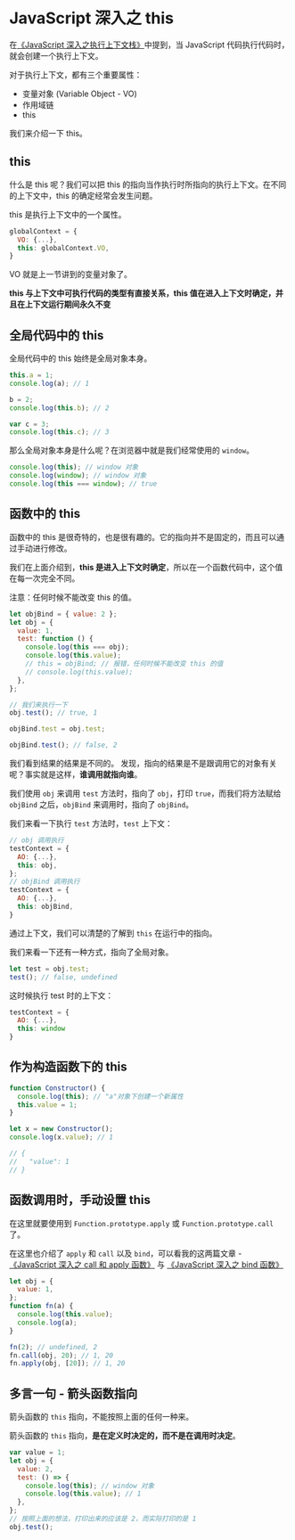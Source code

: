 # JavaScript 深入之 this

在[《JavaScript 深入之执行上下文栈》]()中提到，当 JavaScript 代码执行代码时，就会创建一个执行上下文。

对于执行上下文，都有三个重要属性：

- 变量对象 (Variable Object - VO)
- 作用域链
- this

我们来介绍一下 this。

## this

什么是 this 呢？我们可以把 this 的指向当作执行时所指向的执行上下文。在不同的上下文中，this 的确定经常会发生问题。

this 是执行上下文中的一个属性。

```javascript
globalContext = {
  VO: {...},
  this: globalContext.VO,
}
```

VO 就是上一节讲到的变量对象了。

**this 与上下文中可执行代码的类型有直接关系，this 值在进入上下文时确定，并且在上下文运行期间永久不变**

## 全局代码中的 this

全局代码中的 this 始终是全局对象本身。

```javascript
this.a = 1;
console.log(a); // 1

b = 2;
console.log(this.b); // 2

var c = 3;
console.log(this.c); // 3
```

那么全局对象本身是什么呢？在浏览器中就是我们经常使用的 `window`。

```javascript
console.log(this); // window 对象
console.log(window); // window 对象
console.log(this === window); // true
```

## 函数中的 this

函数中的 this 是很奇特的，也是很有趣的。它的指向并不是固定的，而且可以通过手动进行修改。

我们在上面介绍到，**this 是进入上下文时确定**，所以在一个函数代码中，这个值在每一次完全不同。

注意：任何时候不能改变 this 的值。

```javascript
let objBind = { value: 2 };
let obj = {
  value: 1,
  test: function () {
    console.log(this === obj);
    console.log(this.value);
    // this = objBind; // 报错，任何时候不能改变 this 的值
    // console.log(this.value);
  },
};

// 我们来执行一下
obj.test(); // true, 1

objBind.test = obj.test;

objBind.test(); // false, 2
```

我们看到结果的结果是不同的。
发现，指向的结果是不是跟调用它的对象有关呢？事实就是这样，**谁调用就指向谁**。

我们使用 `obj` 来调用 `test` 方法时，指向了 `obj`，打印 `true`，而我们将方法赋给 `objBind` 之后，`objBind` 来调用时，指向了 `objBind`。

我们来看一下执行 `test` 方法时，`test` 上下文：

```javascript
// obj 调用执行
testContext = {
  AO: {...},
  this: obj,
};
// objBind 调用执行
testContext = {
  AO: {...},
  this: objBind,
}
```

通过上下文，我们可以清楚的了解到 `this` 在运行中的指向。

我们来看一下还有一种方式，指向了全局对象。

```javascript
let test = obj.test;
test(); // false, undefined
```

这时候执行 test 时的上下文：

```javascript
testContext = {
  AO: {...},
  this: window
}
```

## 作为构造函数下的 this

```javascript
function Constructor() {
  console.log(this); // "a"对象下创建一个新属性
  this.value = 1;
}

let x = new Constructor();
console.log(x.value); // 1

// {
//   "value": 1
// }
```

## 函数调用时，手动设置 this

在这里就要使用到 `Function.prototype.apply` 或 `Function.prototype.call` 了。

在这里也介绍了 `apply` 和 `call` 以及 `bind`，可以看我的这两篇文章 - [《JavaScript 深入之 call 和 apply 函数》]() 与 [《JavaScript 深入之 bind 函数》]()

```javascript
let obj = {
  value: 1,
};
function fn(a) {
  console.log(this.value);
  console.log(a);
}

fn(2); // undefined, 2
fn.call(obj, 20); // 1, 20
fn.apply(obj, [20]); // 1, 20
```

## 多言一句 - 箭头函数指向

箭头函数的 `this` 指向，不能按照上面的任何一种来。

箭头函数的 `this` 指向，**是在定义时决定的，而不是在调用时决定**。

```javascript
var value = 1;
let obj = {
  value: 2,
  test: () => {
    console.log(this); // window 对象
    console.log(this.value); // 1
  },
};
// 按照上面的想法，打印出来的应该是 2，而实际打印的是 1
obj.test();
```
